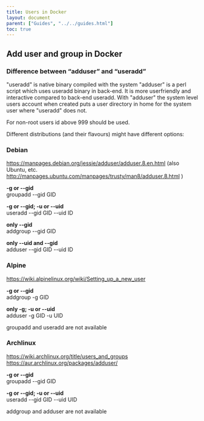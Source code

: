 ```yaml
---
title: Users in Docker
layout: document
parent: ["Guides", "../../guides.html"]
toc: true
---
```

## Add user and group in Docker

### Difference between “adduser” and “useradd”

"useradd" is native binary compiled with the system
"adduser" is a perl script which uses useradd binary in back-end. It is more userfriendly and interactive compared to back-end useradd.
With "adduser" the system level users account when created puts a user directory in home for the system user where "useradd" does not.  

For non-root users id above 999 should be used.  

Different distributions (and their flavours) might have different options:  

### Debian 
https://manpages.debian.org/jessie/adduser/adduser.8.en.html (also Ubuntu, etc. http://manpages.ubuntu.com/manpages/trusty/man8/adduser.8.html )  

**-g or --gid**  
groupadd --gid GID <groupname>  
  
**-g or --gid; -u or --uid**  
useradd --gid GID --uid ID <username>  

**only --gid**  
addgroup --gid GID <groupname>  
  
**only --uid and --gid**  
adduser --gid GID --uid ID <username>

### Alpine  
https://wiki.alpinelinux.org/wiki/Setting_up_a_new_user  

**-g or --gid**  
addgroup -g GID <groupname>  
  
**only -g; -u or --uid**  
adduser -g GID -u UID <username>  
  
groupadd and useradd are not available  

### Archlinux  
https://wiki.archlinux.org/title/users_and_groups https://aur.archlinux.org/packages/adduser/  

**-g or --gid**  
groupadd --gid GID <groupname>  
  
**-g or --gid; -u or --uid**  
useradd --gid GID --uid UID <username>  

addgroup and adduser are not available
